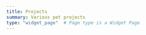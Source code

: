 ```yaml
---
title: Projects
summary: Various pet projects
type: "widget_page"  # Page type is a Widget Page
---
```

